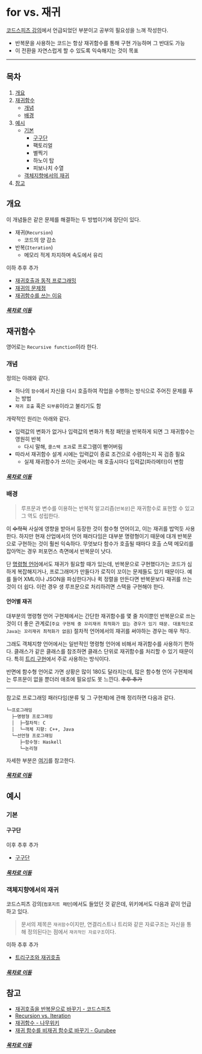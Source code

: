 for vs. 재귀
=====
[코드스피츠 강의](https://www.bsidesoft.com/?p=4314#%25ea%25b2%25b0%25eb%25a1%25a0)에서 언급되었던 부분이고 공부의 필요성을 느껴 작성한다.

* 반복문을 사용하는 코드는 항상 재귀함수를 통해 구현 가능하며 그 반대도 가능
* 이 전환을 자연스럽게 할 수 있도록 익숙해지는 것이 목표
- - -
## 목차
1. [개요](#개요)
2. [재귀함수](#재귀함수)
	* [개념](#개념)
	* [배경](#배경)
3. [예시](#예시)
	* [기본](#기본)
		* [구구단](#구구단)
		* 팩토리얼
		* 별찍기
		* 하노이 탑
		* 피보나치 수열
	* [객체지향에서의 재귀](#객체지향에서의-재귀)
4. [참고](#참고)

## 개요
이 개념들은 같은 문제를 해결하는 두 방법이기에 장단이 있다.

* 재귀(`Recursion`)
	* 코드의 양 감소
* 반복(`Iteration`)
	* 메모리 적게 차지하며 속도에서 유리

이하 추후 추가

* [재귀호출과 동적 프로그래밍](http://egloos.zum.com/kuphy00/v/2472789)
* [재귀의 문제점](https://itance.tistory.com/entry/%EC%9E%AC%EA%B7%80%EC%9D%98-%EB%AC%B8%EC%A0%9C%EC%A0%90)
* [재귀함수를 쓰는 이유](https://medium.com/sjk5766/%EC%9E%AC%EA%B7%80%ED%95%A8%EC%88%98%EB%A5%BC-%EC%93%B0%EB%8A%94-%EC%9D%B4%EC%9C%A0-ed7c37d01ee0)
	
##### [목차로 이동](#목차)
	
## 재귀함수
영어로는 `Recursive function`이라 한다.
	
### 개념
정의는 아래와 같다.

* 하나의 `함수`에서 자신을 다시 호출하여 작업을 수행하는 방식으로 주어진 문제를 푸는 방법
* `재귀 호출` 혹은 `되부름`이라고 불리기도 함

개략적인 원리는 아래와 같다.

* 입력값의 변화가 없거나 입력값의 변화가 특정 패턴을 반복하게 되면 그 재귀함수는 영원히 반복
	* 다시 말해, `콜스택 초과`로 프로그램이 뻗어버림
* 따라서 재귀함수 설계 시에는 입력값이 종료 조건으로 수렴하는지 꼭 검증 필요
	* 실제 재귀함수가 쓰이는 곳에서는 매 호출시마다 입력값(파라메터)이 변함

##### [목차로 이동](#목차)

### 배경
> 루프문과 변수를 이용하는 반복적 알고리즘(`반복문`)은 재귀함수로 표현할 수 있고 그 역도 성립한다.

이 ~~수학적~~ 사실에 영향을 받아서 등장한 것이 함수형 언어이고, 이는 재귀를 밥먹듯 사용한다. 하지만 현재 산업에서의 언어 패러다임은 대부분 명령형이기 때문에 대개 반복문으로 구현하는 것이 훨씬 익숙하다. 무엇보다 함수가 호출될 때마다 호출 스택 메모리를 잡아먹는 경우 퍼포먼스 측면에서 반복문이 낫다.

단 [명령형 언어](#언어별-재귀)에서도 재귀가 필요할 때가 있는데, 반복문으로 구현했다가는 코드가 심하게 복잡해지거나, 프로그래머가 만들다가 로직이 꼬이는 문제들도 있기 때문이다. 예를 들어 XML이나 JSON을 파싱한다거나 퀵 정렬을 만든다면 반복문보다 재귀를 쓰는 것이 더 쉽다. 이런 경우 생 루프문으로 처리하려면 스택을 구현해야 한다.

#### 언어별 재귀
대부분의 명령형 언어 구현체에서는 간단한 재귀함수를 몇 줄 차이뿐인 반복문으로 쓰는 것이 더 좋은 관계로(`주요 구현체 중 꼬리재귀 최적화가 없는 경우가 있기 때문. 대표적으로 Java는 꼬리재귀 최적화가 없음`) 절차적 언어에서의 재귀를 써야하는 경우는 매우 적다.

그래도 객체지향 언어에서는 일반적인 명령형 언어에 비해서 재귀함수를 사용하기 편하다. 클래스가 같은 클래스를 참조하면 클래스 단위로 재귀함수를 처리할 수 있기 때문이다. 특히 [트리 구현](#객체지향에서의-재귀)에서 주로 사용하는 방식이다.

반면에 함수형 언어로 가면 상황은 많이 180도 달라지는데, 많은 함수형 언어 구현체에는 루프문이 없을 뿐더러 애초에 필요성도 못 느낀다. ~~추후 추가~~

- - -
참고로 프로그래밍 패러다임(분류 및 그 구현체)에 관해 정리하면 다음과 같다.

```
└─프로그래밍
  ├─명령형 프로그래밍
  │  ├─절차적: C
  │  └─객체 지향: C++, Java
  └─선언형 프로그래밍
     ├─함수형: Haskell
     └─논리형
```
자세한 부분은 [여기](programming_paradigm.md)를 참고한다.

##### [목차로 이동](#목차)

## 예시
### 기본
#### 구구단
이후 추후 추가

* [구구단](https://gomguard.tistory.com/111)

##### [목차로 이동](#목차)

### 객체지향에서의 재귀
코드스피츠 강의(`컴포지트 패턴`)에서도 들었던 것 같은데, 위키에서도 다음과 같이 언급하고 있다.

> 문서의 제목은 `재귀함수`이지만, 연결리스트나 트리와 같은 자료구조는 자신을 통해 정의된다는 점에서 `재귀적인 자료구조`이다.

이하 추후 추가

* [트리구조와 재귀호출](https://www.i-swear.com/677)

##### [목차로 이동](#목차)

## 참고
* [재귀호출을 반복문으로 바꾸기 - 코드스피츠](https://www.bsidesoft.com/?p=4314#%25ea%25b2%25b0%25eb%25a1%25a0)
* [Recursion vs. Iteration](https://newstars.tistory.com/17)
* [재귀함수 - 나무위키](https://namu.wiki/w/%EC%9E%AC%EA%B7%80%ED%95%A8%EC%88%98)
* [재귀 함수를 비재귀 함수로 바꾸기 - Gurubee](http://wiki.gurubee.net/pages/viewpage.action?pageId=1507916)

##### [목차로 이동](#목차)